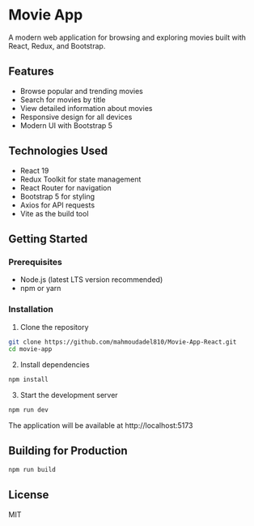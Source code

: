 <!-- @format -->

# Movie App

A modern web application for browsing and exploring movies built with React, Redux, and Bootstrap.

## Features

- Browse popular and trending movies
- Search for movies by title
- View detailed information about movies
- Responsive design for all devices
- Modern UI with Bootstrap 5

## Technologies Used

- React 19
- Redux Toolkit for state management
- React Router for navigation
- Bootstrap 5 for styling
- Axios for API requests
- Vite as the build tool

## Getting Started

### Prerequisites

- Node.js (latest LTS version recommended)
- npm or yarn

### Installation

1. Clone the repository

```bash
git clone https://github.com/mahmoudadel810/Movie-App-React.git
cd movie-app
```

2. Install dependencies

```bash
npm install
```

3. Start the development server

```bash
npm run dev
```

The application will be available at http://localhost:5173

## Building for Production

```bash
npm run build
```

## License

MIT
